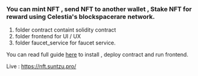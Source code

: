 ### You can mint NFT , send NFT to another wallet , Stake NFT for reward using Celestia's blockspacerare network.

1. folder contract containt solidity contract
2. folder frontend for UI / UX
3. folder faucet_service for faucet service.

You can read full guide [here](https://curly-dead-93d.notion.site/How-to-build-NFT-project-on-Celestia-and-interact-with-contract-using-react-js-Part-1-4549d70c8cb7402da120c192d23a84f6) to install , deploy contract and run frontend.

Live : https://nft.suntzu.pro/